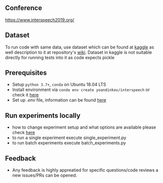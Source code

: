 ## Conference
https://www.interspeech2019.org/

## Dataset
To run code with same data, use dataset which can be found at [kaggle](https://www.kaggle.com/yoandinkov/youtubepoliticalbias) as well description to it at repository's [wiki](https://github.com/yoandinkov/interspeech/wiki/Dataset). Dataset in kaggle is not suitable directly for running tests into it as code expects pickle

## Prerequisites
* Setup `python 3.7+`, `conda` on Ubuntu 18.04 LTS
* Install environment via `conda env create yoandinkov/interspeech` or check it [here](https://anaconda.org/yoandinkov/interspeech)
* Set up _.env_ file, information can be found [here](https://github.com/yoandinkov/interspeech/wiki/https://github.com/yoandinkov/interspeech/wiki/Environment-setup)

## Run experiments locally
* how to change experiment setup and what options are available please check [here](https://github.com/yoandinkov/interspeech/wiki/https://github.com/yoandinkov/interspeech/wiki/Experiment-setup) 
* to run a single experiment execute single_experiment.py
* to run batch experiments execute batch_experiments.py


## Feedback
* Any feedback is highly appreatied for specific questions/code reviews a new issues/PRs can be opened.
